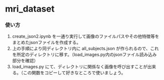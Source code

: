 # mri_dataset
### 使い方
1. create_json2.ipynb を一通り実行して画像のファイルパスやその他特徴等をまとめたjsonファイルを作成する。
2. 上の手順により同ディレクトリ内に all_subjects.json が作られるので、これを所定のディレクトリに移す。（load_images.py内のjsonファイル読み込み部分を確認）
3. load_images.py にて、ディレクトリに関係なく画像を呼び出すことが出来る。（この関数をコピーして好きなところで使いましょう。
